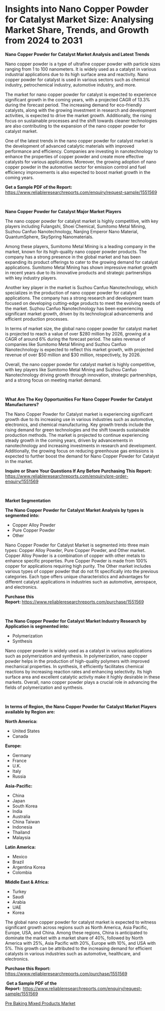 <p><h1>Insights into Nano Copper Powder for Catalyst Market Size: Analysing Market Share, Trends, and Growth from 2024 to 2031</h1></p><p><strong>Nano Copper Powder for Catalyst Market Analysis and Latest Trends</strong></p>
<p><p>Nano copper powder is a type of ultrafine copper powder with particle sizes ranging from 1 to 100 nanometers. It is widely used as a catalyst in various industrial applications due to its high surface area and reactivity. Nano copper powder for catalyst is used in various sectors such as chemical industry, petrochemical industry, automotive industry, and more.</p><p>The market for nano copper powder for catalyst is expected to experience significant growth in the coming years, with a projected CAGR of 13.3% during the forecast period. The increasing demand for eco-friendly catalysts, along with the growing investment in research and development activities, is expected to drive the market growth. Additionally, the rising focus on sustainable processes and the shift towards cleaner technologies are also contributing to the expansion of the nano copper powder for catalyst market.</p><p>One of the latest trends in the nano copper powder for catalyst market is the development of advanced catalytic materials with improved performance and efficiency. Companies are investing in nanotechnology to enhance the properties of copper powder and create more effective catalysts for various applications. Moreover, the growing adoption of nano copper powder in the automotive sector for emission control and fuel efficiency improvements is also expected to boost market growth in the coming years.</p></p>
<p><strong>Get a Sample PDF of the Report:&nbsp;</strong> <a href="https://www.reliableresearchreports.com/enquiry/request-sample/1551569">https://www.reliableresearchreports.com/enquiry/request-sample/1551569</a></p>
<p>&nbsp;</p>
<p><strong>Nano Copper Powder for Catalyst Major Market Players</strong></p>
<p><p>The nano copper powder for catalyst market is highly competitive, with key players including Fulangshi, Shoei Chemical, Sumitomo Metal Mining, Suzhou Canfuo Nanotechnology, Nanjing Emperor Nano Material, QuantumSphere, SkySpring Nanomaterials. </p><p>Among these players, Sumitomo Metal Mining is a leading company in the market, known for its high-quality nano copper powder products. The company has a strong presence in the global market and has been expanding its product offerings to cater to the growing demand for catalyst applications. Sumitomo Metal Mining has shown impressive market growth in recent years due to its innovative products and strategic partnerships with key industry players.</p><p>Another key player in the market is Suzhou Canfuo Nanotechnology, which specializes in the production of nano copper powder for catalyst applications. The company has a strong research and development team focused on developing cutting-edge products to meet the evolving needs of the market. Suzhou Canfuo Nanotechnology has been experiencing significant market growth, driven by its technological advancements and efficient production processes.</p><p>In terms of market size, the global nano copper powder for catalyst market is projected to reach a value of over $280 million by 2026, growing at a CAGR of around 6% during the forecast period. The sales revenue of companies like Sumitomo Metal Mining and Suzhou Canfuo Nanotechnology is expected to reflect this market growth, with projected revenue of over $50 million and $30 million, respectively, by 2026.</p><p>Overall, the nano copper powder for catalyst market is highly competitive, with key players like Sumitomo Metal Mining and Suzhou Canfuo Nanotechnology driving growth through innovation, strategic partnerships, and a strong focus on meeting market demand.</p></p>
<p>&nbsp;</p>
<p><strong>What Are The Key Opportunities For Nano Copper Powder for Catalyst Manufacturers?</strong></p>
<p><p>The Nano Copper Powder for Catalyst market is experiencing significant growth due to its increasing use in various industries such as automotive, electronics, and chemical manufacturing. Key growth trends include the rising demand for green technologies and the shift towards sustainable production methods. The market is projected to continue experiencing steady growth in the coming years, driven by advancements in nanotechnology and increasing investments in research and development. Additionally, the growing focus on reducing greenhouse gas emissions is expected to further boost the demand for Nano Copper Powder for Catalyst in the market.</p></p>
<p><strong>Inquire or Share Your Questions If Any Before Purchasing This Report:</strong> <a href="https://www.reliableresearchreports.com/enquiry/pre-order-enquiry/1551569">https://www.reliableresearchreports.com/enquiry/pre-order-enquiry/1551569</a></p>
<p>&nbsp;</p>
<p><strong>Market Segmentation</strong></p>
<p><strong>The Nano Copper Powder for Catalyst Market Analysis by types is segmented into:</strong></p>
<p><ul><li>Copper Alloy Powder</li><li>Pure Copper Powder</li><li>Other</li></ul></p>
<p><p>Nano Copper Powder for Catalyst Market is segmented into three main types: Copper Alloy Powder, Pure Copper Powder, and Other market. Copper Alloy Powder is a combination of copper with other metals to enhance specific properties. Pure Copper Powder is made from 100% copper for applications requiring high purity. The Other market includes various types of copper powder that do not fit specifically into the previous categories. Each type offers unique characteristics and advantages for different catalyst applications in industries such as automotive, aerospace, and electronics.</p></p>
<p><strong>Purchase this Report:&nbsp;</strong><a href="https://www.reliableresearchreports.com/purchase/1551569">https://www.reliableresearchreports.com/purchase/1551569</a></p>
<p>&nbsp;</p>
<p><strong>The Nano Copper Powder for Catalyst Market Industry Research by Application is segmented into:</strong></p>
<p><ul><li>Polymerization</li><li>Synthesis</li></ul></p>
<p><p>Nano copper powder is widely used as a catalyst in various applications such as polymerization and synthesis. In polymerization, nano copper powder helps in the production of high-quality polymers with improved mechanical properties. In synthesis, it efficiently facilitates chemical reactions by increasing reaction rates and enhancing selectivity. Its high surface area and excellent catalytic activity make it highly desirable in these markets. Overall, nano copper powder plays a crucial role in advancing the fields of polymerization and synthesis.</p></p>
<p>&nbsp;</p>
<p><strong>In terms of Region, the Nano Copper Powder for Catalyst Market Players available by Region are:</strong></p>
<p>
    <p> <strong> North America: </strong>
        <ul>
            <li>United States</li>
            <li>Canada</li>
        </ul>
        </p> 
    <p> <strong> Europe: </strong>
        <ul>
            <li>Germany</li>
            <li>France</li>
            <li>U.K.</li>
            <li>Italy</li>
            <li>Russia</li>
        </ul>
        </p> 
    <p> <strong> Asia-Pacific: </strong>
        <ul>
            <li>China</li>
            <li>Japan</li>
            <li>South Korea</li>
            <li>India</li>
            <li>Australia</li>
            <li>China Taiwan</li>
            <li>Indonesia</li>
            <li>Thailand</li>
            <li>Malaysia</li>
        </ul>
        </p> 
    <p> <strong> Latin America: </strong>
        <ul>
            <li>Mexico</li>
            <li>Brazil</li>
            <li>Argentina Korea</li>
            <li>Colombia</li>
        </ul>
        </p> 
    <p> <strong> Middle East & Africa: </strong>
        <ul>
            <li>Turkey</li>
            <li>Saudi</li>
            <li>Arabia</li>
            <li>UAE</li>
            <li>Korea</li>
        </ul>
    </p>
    </p>
<p><p>The global nano copper powder for catalyst market is expected to witness significant growth across regions such as North America, Asia Pacific, Europe, USA, and China. Among these regions, China is anticipated to dominate the market with a market share of 40%, followed by North America with 25%, Asia Pacific with 20%, Europe with 10%, and USA with 5%. This growth can be attributed to the increasing demand for efficient catalysts in various industries such as automotive, healthcare, and electronics.</p></p>
<p><strong>Purchase this Report: </strong><a href="https://www.reliableresearchreports.com/purchase/1551569">https://www.reliableresearchreports.com/purchase/1551569</a></p>
<p>&nbsp;<strong>Get a Sample PDF of the Report:&nbsp;&nbsp;</strong><a href="https://www.reliableresearchreports.com/enquiry/request-sample/1551569">https://www.reliableresearchreports.com/enquiry/request-sample/1551569</a></p>
<p><strong></strong></p>
<p><p><a href="https://pretty-mail-caf.notion.site/Pre-Baking-Mixed-Products-Market-Size-2024-2031-Global-Industrial-Analysis-Key-Geographical-Regio-3eb89264e36f423684f83742c9747486">Pre Baking Mixed Products Market</a></p></p>
